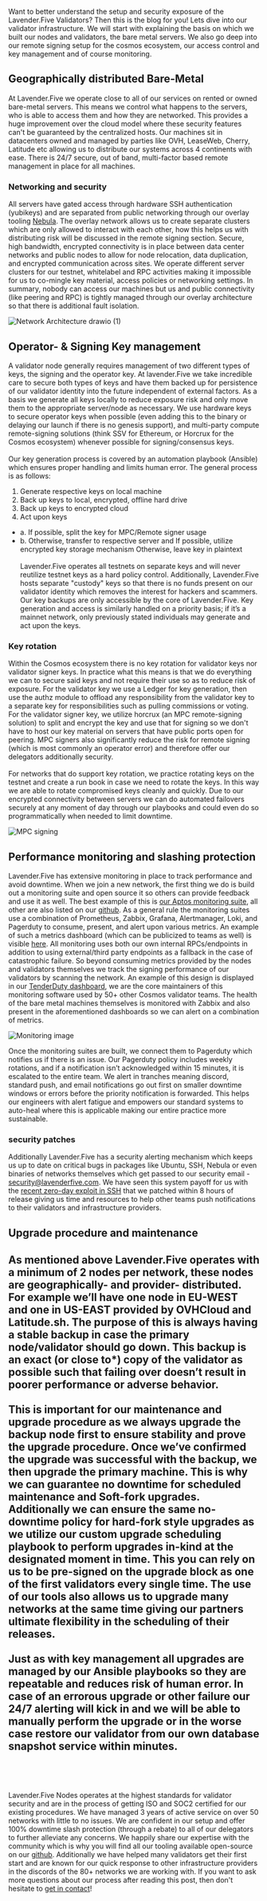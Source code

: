 Want to better understand the setup and security exposure of the Lavender.Five Validators? Then this is the blog for you! Lets dive into our validator infrastructure. We will start with explaining the basis on which we built our nodes and validators, the bare metal servers. We also go deep into our remote signing setup for the cosmos ecosystem, our access control and key management and of course monitoring.

## Geographically distributed Bare-Metal

At Lavender.Five we operate close to all of our services on rented or owned bare-metal servers. This means we control what happens to the servers, who is able to access them and how they are networked. This provides a huge improvement over the cloud model where these security features can't be guaranteed by the centralized hosts. Our machines sit in datacenters owned and managed by parties like OVH, LeaseWeb, Cherry, Latitude etc allowing us to distribute our systems across 4 continents with ease. There is 24/7 secure, out of band, multi-factor based remote management in place for all machines.

### Networking and security
All servers have gated access through hardware SSH authentication (yubikeys) and are separated from public networking through our overlay tooling [Nebula](https://github.com/slackhq/nebula). The overlay network allows us to create separate clusters which are only allowed to interact with each other, how this helps us with distributing risk will be discussed in the remote signing section. Secure, high bandwidth, encrypted connectivity is in place between data center networks and public nodes to allow for node relocation, data duplication, and encrypted communication across sites. We operate different server clusters for our testnet, whitelabel and RPC activities making it impossible for us to co-mingle key material, access policies or networking settings. In summary, nobody can access our machines but us and public connectivity (like peering and RPC) is tightly managed through our overlay architecture so that there is additional fault isolation.

![Network Architecture drawio (1)](https://github.com/LavenderFive/blogs/blob/master/images/blog/network_topology.png?raw=true)

## Operator- & Signing Key management
A validator node generally requires management of two different types of keys, the signing and the operator key. At lavender.Five we take incredible care to secure both types of keys and have them backed up for persistence of our validator identity into the future independent of external factors. As a basis we generate all keys locally to reduce exposure risk and only move them to the appropriate server/node as necessary. We use hardware keys to secure operator keys when possible (even adding this to the binary or delaying our launch if there is no genesis support), and multi-party compute remote-signing solutions (think SSV for Ethereum, or Horcrux for the Cosmos ecosystem) whenever possible for signing/consensus keys. 
<br/><br/>
Our key generation process is covered by an automation playbook (Ansible) which ensures proper handling and limits human error. The general process is as follows:
1. Generate respective keys on local machine
2. Back up keys to local, encrypted, offline hard drive
3. Back up keys to encrypted cloud 
4. Act upon keys
 * a. If possible, split the key for MPC/Remote signer usage
 * b. Otherwise, transfer to respective server and If possible, utilize encrypted key storage mechanism Otherwise, leave key in plaintext
<br/><br/>
Lavender.Five operates all testnets on separate keys and will never reutilize testnet keys as a hard policy control. Additionally, Lavender.Five hosts separate "custody" keys so that there is no funds present on our validator identity which removes the interest for hackers and scammers. Our key backups are only accessible by the core of Lavender.Five. Key generation and access is similarly handled on a priority basis; if it’s a mainnet network, only previously stated individuals may generate and act upon the keys.

### Key rotation

Within the Cosmos ecosystem there is no key rotation for validator keys nor validator signer keys. In practice what this means is that we do everything we can to secure said keys and not require their use so as to reduce risk of exposure. For the validator key we use a Ledger for key generation, then use the authz module to offload any responsibility from the validator key to a separate key for responsibilities such as pulling commissions or voting. For the validator signer key, we utilize horcrux (an MPC remote-signing solution) to split and encrypt the key and use that for signing so we don't have to host our key material on servers that have public ports open for peering. MPC signers also significantly reduce the risk for remote signing (which is most commonly an operator error) and therefore offer our delegators additionally security.
<br/><br/>
For networks that do support key rotation, we practice rotating keys on the testnet and create a run book in case we need to rotate the keys. In this way we are able to rotate compromised keys cleanly and quickly. Due to our encrypted connectivity between servers we can do automated failovers securely at any moment of day through our playbooks and could even do so programmatically when needed to limit downtime.

![MPC signing](https://github.com/LavenderFive/blogs/blob/master/images/blog/MPC_remote_signing.png?raw=true)

## Performance monitoring and slashing protection

Lavender.Five has extensive monitoring in place to track performance and avoid downtime. When we join a new network, the first thing we do is build out a monitoring suite and open source it so others can provide feedback and use it as well. The best example of this is [our Aptos monitoring suite](https://github.com/LavenderFive/aptos-monitorin), all other are also listed on our [github](https://github.com/LavenderFiv). As a general rule the monitoring suites use a combination of Prometheus, Zabbix, Grafana, Alertmanager, Loki, and Pagerduty to consume, present, and alert upon various metrics. An example of such a metrics dashboard (which can be publicized to teams as well) is visible [here](http://grafana.lavenderfive.com/public-dashboards/bb5fd690bde64709bd552496d060d032 ). All monitoring uses both our own internal RPCs/endpoints in addition to using external/third party endpoints as a fallback in the case of catastrophic failure. So beyond consuming metrics provided by the nodes and validators themselves we track the signing performance of our validators by scanning the network. An example of this design is displayed in our [TenderDuty dashboard](https://tenderduty.lavenderfive.com/), we are the core maintainers of this monitoring software used by 50+ other Cosmos validator teams. The health of the bare metal machines themselves is monitored with Zabbix and also present in the aforementioned dashboards so we can alert on a combination of metrics.

![Monitoring image](https://github.com/LavenderFive/blogs/blob/master/images/blog/monitoring.png?raw=true)

Once the monitoring suites are built, we connect them to Pagerduty which notifies us if there is an issue. Our Pagerduty policy includes weekly rotations, and if a notification isn’t acknowledged within 15 minutes, it is escalated to the entire team. We alert in tranches meaning discord, standard push, and email notifications go out first on smaller downtime windows or errors before the priority notification is forwarded. This helps our engineers with alert fatigue and empowers our standard systems to auto-heal where this is applicable making our entire practice more sustainable.

### security patches
Additionally Lavender.Five has a security alerting mechanism which keeps us up to date on critical bugs in packages like Ubuntu, SSH, Nebula or even binaries of networks themselves which get passed to our security email - security@lavenderfive.com. We have seen this system payoff for us with the [recent zero-day exploit in SSH](https://terrapin-attack.com/) that we patched within 8 hours of release giving us time and resources to help other teams push notifications to their validators and infrastructure providers. 

## Upgrade procedure and maintenance
As mentioned above Lavender.Five operates with a minimum of 2 nodes per network, these nodes are geographically- and provider- distributed. For example we’ll have one node in EU-WEST and one in US-EAST provided by OVHCloud and Latitude.sh. The purpose of this is always having a stable backup in case the primary node/validator should go down. This backup is an exact (or close to*) copy of the validator as possible such that failing over doesn’t result in poorer performance or adverse behavior.
<br/><br/>
This is important for our maintenance and upgrade procedure as we always upgrade the backup node first to ensure stability and prove the upgrade procedure. Once we’ve confirmed the upgrade was successful with the backup, we then upgrade the primary machine. This is why we can guarantee no downtime for scheduled maintenance and Soft-fork upgrades. Additionally we can ensure the same no-downtime policy for hard-fork style upgrades as we utilize our custom upgrade scheduling playbook to perform upgrades in-kind at the designated moment in time. This you can rely on us to be pre-signed on the upgrade block as one of the first validators every single time. The use of our tools also allows us to upgrade many networks at the same time giving our partners ultimate flexibility in the scheduling of their releases.
<br/><br/>
Just as with key management all upgrades are managed by our Ansible playbooks so they are repeatable and reduces risk of human error. In case of an errorous upgrade or other failure our 24/7 alerting will kick in and we will be able to manually perform the upgrade or in the worse case restore our validator from our own database snapshot service within minutes.
<br/><br/>
-----
<br/><br/>
Lavender.Five Nodes operates at the highest standards for validator security and are in the process of getting ISO and SOC2 certified for our existing procedures. We have managed 3 years of active service on over 50 networks with little to no issues. We are confident in our setup and offer 100% downtime slash protection (through a rebate) to all of our delegators to further alleviate any concerns. We happily share our expertise with the community which is why you will find all our tooling available open-source on our [github](https://github.com/lavenderfive). Additionally we have helped many validators get their first start and are known for our quick response to other infrastructure providers in the discords of the 80+ networks we are working with. If you want to ask more questions about our process after reading this post, then don't hesitate to [get in contact](https://lavenderfive.com/#contact)!
